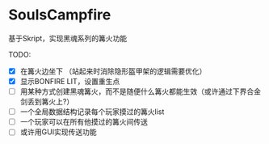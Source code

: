# SoulsCampfire
基于Skript，实现黑魂系列的篝火功能

TODO:
- [x] 在篝火边坐下 （站起来时消除隐形盔甲架的逻辑需要优化）
- [x] 显示BONFIRE LIT，设置重生点
- [ ] 用某种方式创建黑魂篝火，而不是随便什么篝火都能生效（或许通过下界合金剑丢到篝火上?）
- [ ] 一个全局数据结构记录每个玩家摸过的篝火list
- [ ] 一个玩家可以在所有他摸过的篝火间传送  
- [ ] 或许用GUI实现传送功能
